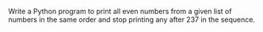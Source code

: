 Write a Python program to print all even numbers from a given list of numbers in the same order and stop printing any after 237 in the sequence.
